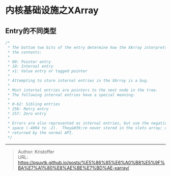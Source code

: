 # 内核基础设施之XArray



## Entry的不同类型
```c
/*
 * The bottom two bits of the entry determine how the XArray interprets
 * the contents:
 *
 * 00: Pointer entry
 * 10: Internal entry
 * x1: Value entry or tagged pointer
 *
 * Attempting to store internal entries in the XArray is a bug.
 *
 * Most internal entries are pointers to the next node in the tree.
 * The following internal entries have a special meaning:
 *
 * 0-62: Sibling entries
 * 256: Retry entry
 * 257: Zero entry
 *
 * Errors are also represented as internal entries, but use the negative
 * space (-4094 to -2).  They&#39;re never stored in the slots array; only
 * returned by the normal API.
 */


```

---

> Author: Kristoffer  
> URL: https://psuvtk.github.io/posts/%E5%86%85%E6%A0%B8%E5%9F%BA%E7%A1%80%E8%AE%BE%E7%BD%AE-xarray/  

